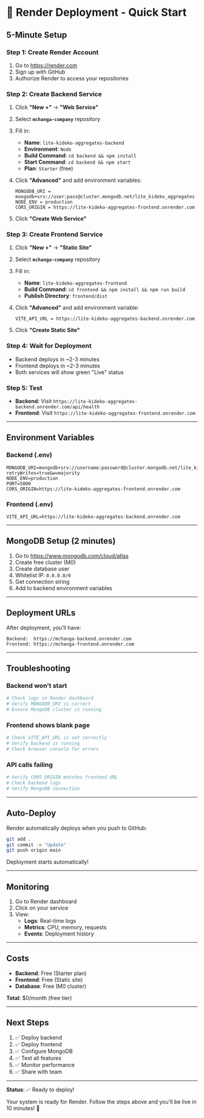 # 🚀 Render Deployment - Quick Start

## 5-Minute Setup

### Step 1: Create Render Account
1. Go to https://render.com
2. Sign up with GitHub
3. Authorize Render to access your repositories

### Step 2: Create Backend Service
1. Click **"New +"** → **"Web Service"**
2. Select **`mchanga-company`** repository
3. Fill in:
   - **Name**: `lite-kideko-aggregates-backend`
   - **Environment**: `Node`
   - **Build Command**: `cd backend && npm install`
   - **Start Command**: `cd backend && npm start`
   - **Plan**: `Starter` (free)

4. Click **"Advanced"** and add environment variables:
   ```
   MONGODB_URI = mongodb+srv://user:pass@cluster.mongodb.net/lite_kideko_aggregates
   NODE_ENV = production
   CORS_ORIGIN = https://lite-kideko-aggregates-frontend.onrender.com
   ```

5. Click **"Create Web Service"**

### Step 3: Create Frontend Service
1. Click **"New +"** → **"Static Site"**
2. Select **`mchanga-company`** repository
3. Fill in:
   - **Name**: `lite-kideko-aggregates-frontend`
   - **Build Command**: `cd frontend && npm install && npm run build`
   - **Publish Directory**: `frontend/dist`

4. Click **"Advanced"** and add environment variable:
   ```
   VITE_API_URL = https://lite-kideko-aggregates-backend.onrender.com
   ```

5. Click **"Create Static Site"**

### Step 4: Wait for Deployment
- Backend deploys in ~2-3 minutes
- Frontend deploys in ~2-3 minutes
- Both services will show green "Live" status

### Step 5: Test
- **Backend**: Visit `https://lite-kideko-aggregates-backend.onrender.com/api/health`
- **Frontend**: Visit `https://lite-kideko-aggregates-frontend.onrender.com`

---

## Environment Variables

### Backend (.env)
```env
MONGODB_URI=mongodb+srv://username:password@cluster.mongodb.net/lite_kideko_aggregates?retryWrites=true&w=majority
NODE_ENV=production
PORT=5000
CORS_ORIGIN=https://lite-kideko-aggregates-frontend.onrender.com
```

### Frontend (.env)
```env
VITE_API_URL=https://lite-kideko-aggregates-backend.onrender.com
```

---

## MongoDB Setup (2 minutes)

1. Go to https://www.mongodb.com/cloud/atlas
2. Create free cluster (M0)
3. Create database user
4. Whitelist IP: `0.0.0.0/0`
5. Get connection string
6. Add to backend environment variables

---

## Deployment URLs

After deployment, you'll have:

```
Backend:  https://mchanga-backend.onrender.com
Frontend: https://mchanga-frontend.onrender.com
```

---

## Troubleshooting

### Backend won't start
```bash
# Check logs in Render dashboard
# Verify MONGODB_URI is correct
# Ensure MongoDB cluster is running
```

### Frontend shows blank page
```bash
# Check VITE_API_URL is set correctly
# Verify backend is running
# Check browser console for errors
```

### API calls failing
```bash
# Verify CORS_ORIGIN matches frontend URL
# Check backend logs
# Verify MongoDB connection
```

---

## Auto-Deploy

Render automatically deploys when you push to GitHub:

```bash
git add .
git commit -m "Update"
git push origin main
```

Deployment starts automatically!

---

## Monitoring

1. Go to Render dashboard
2. Click on your service
3. View:
   - **Logs**: Real-time logs
   - **Metrics**: CPU, memory, requests
   - **Events**: Deployment history

---

## Costs

- **Backend**: Free (Starter plan)
- **Frontend**: Free (Static site)
- **Database**: Free (M0 cluster)

**Total**: $0/month (free tier)

---

## Next Steps

1. ✅ Deploy backend
2. ✅ Deploy frontend
3. ✅ Configure MongoDB
4. ✅ Test all features
5. ✅ Monitor performance
6. ✅ Share with team

---

**Status**: ✅ Ready to deploy!

Your system is ready for Render. Follow the steps above and you'll be live in 10 minutes! 🎉

